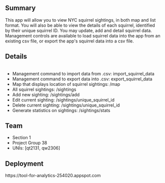 <h2> Summary </h2>

<p>
This app will allow you to view NYC squirrel sightings, in both map and list format. You will also be able to view the details of each squirrel, identified by their unique squirrel ID. You may update, add and detail squirrel data. Management controls are available to load squirrel data into the app from an existing csv file, or export the app's squirrel data into a csv file.
</p>

<p>
<h2> Details </h2>
<ul>
<br>
<li> Management command to import data from .csv: import_squirrel_data
<li> Management command to export data into .csv: export_squirrel_data
<li> Map that displays location of squirrel sightings: /map
<li> All squirrel sightings: /sightings
<li> Add new sighting: /sightings/add
<li> Edit current sighting: /sightings/unique_squirrel_id
<li> Delete current sighting: /sightings/unique_squirrel_id
<li> Generate statistics on sightings: /sightings/stats 
</ul>
</p> 

<p>
<h2> Team </h2>
<ul>
<li> Section 1
<li> Project Group 38
<li> UNIs: [qt2131, qw2306] 
</ul>
</p>

<p>
<h2> Deployment </h2>
<a href: "https://tool-for-analytics-254020.appspot.com">https://tool-for-analytics-254020.appspot.com </a>
</p>
